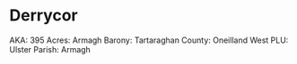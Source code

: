 # Derrycor

AKA: 395
Acres: Armagh
Barony: Tartaraghan
County: Oneilland West
PLU: Ulster
Parish: Armagh
